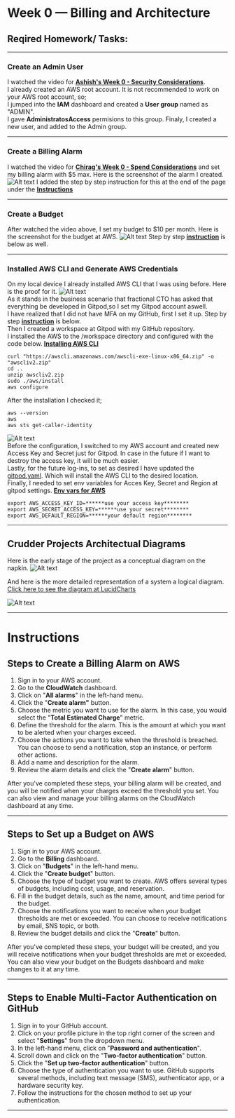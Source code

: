 # Week 0 — Billing and Architecture

## Reqired Homework/ Tasks:
***
### Create an Admin User
I watched the video for [**Ashish's Week 0 - Security Considerations**](https://www.youtube.com/watch?v=4EMWBYVggQI&list=PLBfufR7vyJJ7k25byhRXJldB5AiwgNnWv&index=15).\
I already created an AWS root account. It is not recommended to work on your AWS root account, so;\
I jumped into the **IAM** dashboard and created a **User group** named as "ADMIN".\
I gave **AdministratosAccess** permisions to this group.
Finaly, I created a new user, and added to the Admin group.
***
### Create a Billing Alarm
I watched the video for [**Chirag's Week 0 - Spend Considerations**](https://www.youtube.com/watch?v=OVw3RrlP-sI&list=PLBfufR7vyJJ7k25byhRXJldB5AiwgNnWv&index=13) and set my billing alarm with $5 max. Here is the screenshot of the alarm  I created.
![Alt text](../_docs/assets/Billing%20Alarm.jpg)
I added the step by step instruction for this at the end of the page under the [**Instructions**](#steps-to-create-a-billing-alarm-on-aws)
***
### Create a Budget
After watched the video above, I set my budget to $10 per month. Here is the screenshot for the budget at AWS.
![Alt text](../_docs/assets/AWS%20Budget.jpg)
Step by step [**instruction**](#steps-to-set-up-a-budget-on-aws) is below as well. 
***
### Installed AWS CLI and Generate AWS Credentials
On my local device I already installed AWS CLI that I was using before. Here is the proof for it.
![Alt text](../_docs/assets/AWS%20CLI%20local.jpg)\
As it stands in the business scenario that fractional CTO has asked that everything be developed in Gitpod,so I set my Gitpod account aswell.\
I have realized that I did not have MFA on my GitHub, first I set it up. Step by step [**instruction**](#steps-to-enable-multi-factor-authentication-on-github) is below.\
Then I created a workspace at Gitpod with my GitHub repository. \
I installed the AWS to the /workspace directory and configured with the code below. [**Installing AWS CLI**](https://docs.aws.amazon.com/cli/latest/userguide/getting-started-install.html)
  
```
curl "https://awscli.amazonaws.com/awscli-exe-linux-x86_64.zip" -o "awscliv2.zip"
cd .. 
unzip awscliv2.zip
sudo ./aws/install
aws configure
```
After the installation I checked it;
```
aws --version
aws
aws sts get-caller-identity
```
![Alt text](../_docs/assets/AWS%20CLI%20at%20Gitpod.jpg)\
Before the configuration, I switched to my AWS account and created new Access Key and Secret just for Gitpod. In case in the future if I want to destroy the access key, it will be much easier.\
Lastly, for the future log-ins, to set as desired I have updated the [gitpod.yaml](../.gitpod.yml). Which will install the AWS CLI to the desired location.\
Finally, I needed to set env variables for Acces Key, Secret and Region at gitpod settings. [**Env vars for AWS**](https://docs.aws.amazon.com/cli/latest/userguide/cli-configure-envvars.html)
```
export AWS_ACCESS_KEY_ID=******use your access key********
export AWS_SECRET_ACCESS_KEY=******use your secret********
export AWS_DEFAULT_REGION=******your default region********
``` 
***
## Crudder Projects Architectual Diagrams
Here is the early stage of the project as a conceptual diagram on the napkin.
![Alt text](../_docs/assets/Crudder%20-%20Conceptual%20Diagram.jpeg)

And here is the more detailed representation of a system a logical diagram. [Click here to see the diagram at LucidCharts](https://lucid.app/lucidchart/071e9a22-afa0-40d0-b63c-4dcd91288699/edit?viewport_loc=-291%2C-442%2C3765%2C1826%2C0_0&invitationId=inv_8563f314-f9a4-4928-b8b2-9e241f693f94)	  
	
![Alt text](../_docs/assets/Cudder%20Logical%20Diagram.jpeg)

***


# Instructions

## Steps to Create a Billing Alarm on AWS 

1. Sign in to your AWS account.
2. Go to the **CloudWatch** dashboard.
3. Click on "**All alarms**" in the left-hand menu.
4. Click the "**Create alarm"** button.
5. Choose the metric you want to use for the alarm. In this case, you would select the "**Total Estimated Charge**" metric.
6. Define the threshold for the alarm. This is the amount at which you want to be alerted when your charges exceed.
7. Choose the actions you want to take when the threshold is breached. You can choose to send a notification, stop an instance, or perform other actions.
8. Add a name and description for the alarm.
9. Review the alarm details and click the "**Create alarm**" button.

After you've completed these steps, your billing alarm will be created, and you will be notified when your charges exceed the threshold you set. You can also view and manage your billing alarms on the CloudWatch dashboard at any time.
***

## Steps to Set up a Budget on AWS

1. Sign in to your AWS account.
2. Go to the **Billing** dashboard.
3. Click on "**Budgets**" in the left-hand menu.
4. Click the "**Create budget**" button.
5. Choose the type of budget you want to create. AWS offers several types of budgets, including cost, usage, and reservation.
6. Fill in the budget details, such as the name, amount, and time period for the budget.
7. Choose the notifications you want to receive when your budget thresholds are met or exceeded. You can choose to receive notifications by email, SNS topic, or both.
8. Review the budget details and click the "**Create**" button.

After you've completed these steps, your budget will be created, and you will receive notifications when your budget thresholds are met or exceeded. You can also view your budget on the Budgets dashboard and make changes to it at any time.
***

## Steps to Enable Multi-Factor Authentication on GitHub

1. Sign in to your GitHub account.
2. Click on your profile picture in the top right corner of the screen and select "**Settings**" from the dropdown menu.
3. In the left-hand menu, click on "**Password and authentication**".
4. Scroll down and click on the "**Two-factor authentication**" button.
5. Click the "**Set up two-factor authentication**" button.
6. Choose the type of authentication you want to use. GitHub supports several methods, including text message (SMS), authenticator app, or a hardware security key.
7. Follow the instructions for the chosen method to set up your authentication.
***